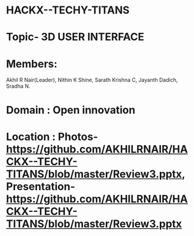 # HACKX--TECHY-TITANS
# Topic- 3D USER INTERFACE
# Members:
  Akhil R Nair(Leader),
  Nithin K Shine,
  Sarath Krishna C,
  Jayanth Dadich,
  Sradha N.
# Domain :  Open innovation
# Location : Photos- https://github.com/AKHILRNAIR/HACKX--TECHY-TITANS/blob/master/Review3.pptx, Presentation- https://github.com/AKHILRNAIR/HACKX--TECHY-TITANS/blob/master/Review3.pptx
